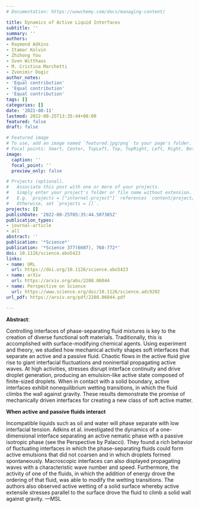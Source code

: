 ```yaml
---
# Documentation: https://wowchemy.com/docs/managing-content/

title: Dynamics of Active Liquid Interfaces
subtitle: ''
summary: ''
authors:
- Raymond Adkins
- Itamar Kolvin
- Zhihong You
- Sven Witthaus
- M. Cristina Marchetti
- Zvonimir Dogic
author_notes:
- 'Equal contribution'
- 'Equal contribution'
- 'Equal contribution'
tags: []
categories: []
date: '2022-08-11'
lastmod: 2022-08-25T13:35:44+08:00
featured: false
draft: false

# Featured image
# To use, add an image named `featured.jpg/png` to your page's folder.
# Focal points: Smart, Center, TopLeft, Top, TopRight, Left, Right, BottomLeft, Bottom, BottomRight.
image:
  caption: ''
  focal_point: ''
  preview_only: false

# Projects (optional).
#   Associate this post with one or more of your projects.
#   Simply enter your project's folder or file name without extension.
#   E.g. `projects = ["internal-project"]` references `content/project/deep-learning/index.md`.
#   Otherwise, set `projects = []`.
projects: []
publishDate: '2022-08-25T05:35:44.507385Z'
publication_types:
- journal-article
- all
abstract: ''
publication: '*Science*'
publication: '*Science 377(6607), 768-772*'
doi: 10.1126/science.abo5423
links:
- name: URL
  url: https://doi.org/10.1126/science.abo5423
- name: arXiv
  url: https://arxiv.org/abs/2208.06044
- name: Perspective on Science
  url: https://www.science.org/doi/10.1126/science.adc9202
url_pdf: https://arxiv.org/pdf/2208.06044.pdf

---
```


**Abstract**:

Controlling interfaces of phase-separating fluid mixtures is key to the creation of diverse functional soft materials. Traditionally, this is accomplished with surface-modifying chemical agents. Using experiment and theory, we studied how mechanical activity shapes soft interfaces that separate an active and a passive fluid. Chaotic flows in the active fluid give rise to giant interfacial fluctuations and noninertial propagating active waves. At high activities, stresses disrupt interface continuity and drive droplet generation, producing an emulsion-like active state composed of finite-sized droplets. When in contact with a solid boundary, active interfaces exhibit nonequilibrium wetting transitions, in which the fluid climbs the wall against gravity. These results demonstrate the promise of mechanically driven interfaces for creating a new class of soft active matter.


**When active and passive fluids interact**

Incompatible liquids such as oil and water will phase separate with low interfacial tension. Adkins et al. investigated the dynamics of a one-dimensional interface separating an active nematic phase with a passive isotropic phase (see the Perspective by Palacci). They found a rich behavior of fluctuating interfaces in which the phase-separating fluids could form active emulsions that did not coarsen and in which droplets formed spontaneously. Macroscopic interfaces can also displayed propagating waves with a characteristic wave number and speed. Furthermore, the activity of one of the fluids, in which the addition of energy drove the ordering of that fluid, was able to modify the wetting transitions. The authors also observed active wetting of a solid surface whereby active extensile stresses parallel to the surface drove the fluid to climb a solid wall against gravity. —MSL